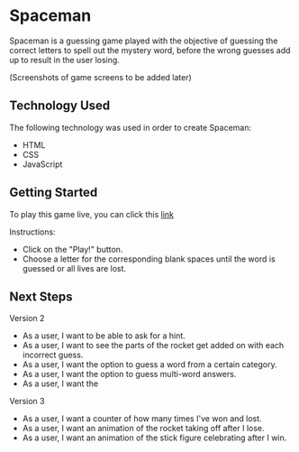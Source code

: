 # Spaceman
Spaceman is a guessing game played with the objective of guessing the correct letters to spell out the mystery word, before the wrong guesses add up to result in the user losing.

(Screenshots of game screens to be added later)

## Technology Used
The following technology was used in order to create Spaceman:
- HTML
- CSS 
- JavaScript

## Getting Started
To play this game live, you can click this [link](https://wfung14.github.io/Spaceman-1/)

Instructions:
- Click on the "Play!" button.
- Choose a letter for the corresponding blank spaces until the word is guessed or all lives are lost.

## Next Steps

Version 2
- As a user, I want to be able to ask for a hint.
- As a user, I want to see the parts of the rocket get added on with each incorrect guess.
- As a user, I want the option to guess a word from a certain category.
- As a user, I want the option to guess multi-word answers.
- As a user, I want the 

Version 3
- As a user, I want a counter of how many times I've won and lost.
- As a user, I want an animation of the rocket taking off after I lose.
- As a user, I want an animation of the stick figure celebrating after I win.